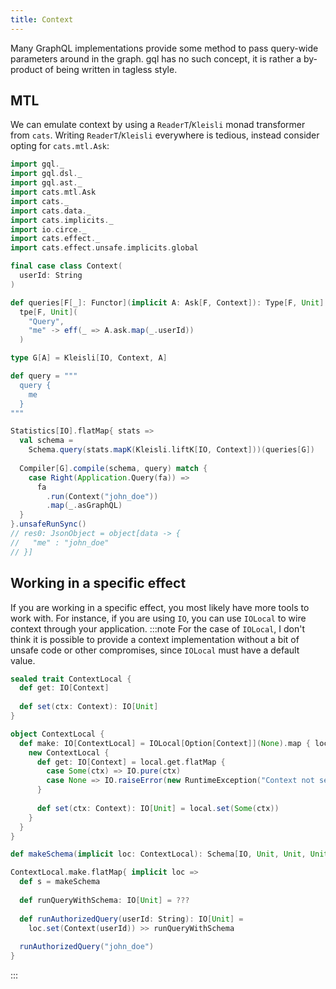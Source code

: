 ```yaml
---
title: Context
---
```


Many GraphQL implementations provide some method to pass query-wide parameters around in the graph.
gql has no such concept, it is rather a by-product of being written in tagless style.

## MTL
We can emulate context by using a `ReaderT`/`Kleisli` monad transformer from `cats`.
Writing `ReaderT`/`Kleisli` everywhere is tedious, instead consider opting for `cats.mtl.Ask`:
```scala
import gql._
import gql.dsl._
import gql.ast._
import cats.mtl.Ask
import cats._
import cats.data._
import cats.implicits._
import io.circe._
import cats.effect._
import cats.effect.unsafe.implicits.global

final case class Context(
  userId: String
)

def queries[F[_]: Functor](implicit A: Ask[F, Context]): Type[F, Unit] = 
  tpe[F, Unit](
    "Query",
    "me" -> eff(_ => A.ask.map(_.userId))
  )

type G[A] = Kleisli[IO, Context, A]

def query = """
  query {
    me
  }
"""

Statistics[IO].flatMap{ stats =>
  val schema =
    Schema.query(stats.mapK(Kleisli.liftK[IO, Context]))(queries[G])
    
  Compiler[G].compile(schema, query) match {
    case Right(Application.Query(fa)) => 
      fa
        .run(Context("john_doe"))
        .map(_.asGraphQL)
  }
}.unsafeRunSync()
// res0: JsonObject = object[data -> {
//   "me" : "john_doe"
// }]
```

## Working in a specific effect
If you are working in a specific effect, you most likely have more tools to work with.
For instance, if you are using `IO`, you can use `IOLocal` to wire context through your application.
:::note
For the case of `IOLocal`, I don't think it is possible to provide a context implementation without a bit of unsafe code or other compromises, since `IOLocal` must have a default value.
```scala
sealed trait ContextLocal {
  def get: IO[Context]
  
  def set(ctx: Context): IO[Unit]
}

object ContextLocal {
  def make: IO[ContextLocal] = IOLocal[Option[Context]](None).map { local =>
    new ContextLocal {
      def get: IO[Context] = local.get.flatMap {
        case Some(ctx) => IO.pure(ctx)
        case None => IO.raiseError(new RuntimeException("Context not set"))
      }
      
      def set(ctx: Context): IO[Unit] = local.set(Some(ctx))
    }
  }
}

def makeSchema(implicit loc: ContextLocal): Schema[IO, Unit, Unit, Unit] = ???

ContextLocal.make.flatMap{ implicit loc =>
  def s = makeSchema
  
  def runQueryWithSchema: IO[Unit] = ???
  
  def runAuthorizedQuery(userId: String): IO[Unit] =
    loc.set(Context(userId)) >> runQueryWithSchema
    
  runAuthorizedQuery("john_doe")
}
```
:::
